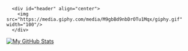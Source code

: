 <!-- - 👋 Hi, I’m Kevin Sipahutar
- 👀 I’m interested in programming
- 🌱 I’m currently learning JavaScript
- 💞️ I’m looking to collaborate on ...
- 📫 How to reach me 
      💌 kevinsipahutar220604@gmail.com -->
      
      <div id="header" align="center">
        <img src="https://media.giphy.com/media/M9gbBd9nbDrOTu1Mqx/giphy.gif" width="100"/>
      </div>

[![My GitHub Stats](https://github-readme-stats.vercel.app/api/?username=vinss-droid&count_private=true&theme=aura&showicons=true)]()
<!-- [![My GitHub Language Stats](https://github-readme-stats.vercel.app/api/top-langs/?username=vinss-droid&langs_count=5&theme=tokyonight)]() -->


<!---
vinss-droid/vinss-droid is a ✨ special ✨ repository because its `README.md` (this file) appears on your GitHub profile.
You can click the Preview link to take a look at your changes.
--->
